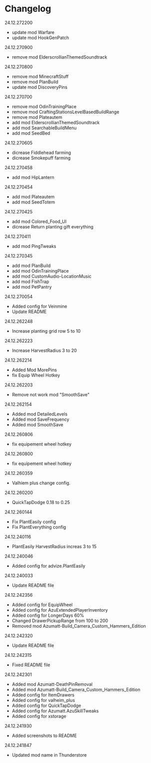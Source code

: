 # Changelog

24.12.272200
- update mod Warfare
- update mod HookGenPatch

24.12.270900
- remove mod ElderscrollianThemedSoundtrack

24.12.270800
- remove mod MinecraftStuff
- remove mod PlanBuild
- update mod DiscoveryPins

24.12.270700
- remove mod OdinTrainingPlace
- remove mod CraftingStationsLevelBasedBuildRange
- remove mod Plateautem
- add mod ElderscrollianThemedSoundtrack
- add mod SearchableBuildMenu
- add mod SeedBed

24.12.270605
- dicrease Fiddlehead farming
- dicrease Smokepuff farming

24.12.270458
- add mod HipLantern

24.12.270454
- add mod Plateautem
- add mod SeedTotem

24.12.270425
- add mod Colored_Food_UI
- dicrease Return planting gift everything

24.12.270411
- add mod PingTweaks

24.12.270345
- add mod PlanBuild
- add mod OdinTrainingPlace
- add mod CustomAudio-LocationMusic
- add mod FishTrap
- add mod PetPantry

24.12.270054
- Added config for Veinmine
- Update README

24.12.262248
- Increase planting grid row 5 to 10

24.12.262223
- Increase HarvestRadius 3 to 20

24.12.262214
- Added Mod MorePins
- fix Equip Wheel Hotkey

24.12.262203
- Remove not work mod "SmoothSave"

24.12.262154
- Added mod DetailedLevels
- Added mod SaveFrequency
- Added mod SmoothSave

24.12.260806
- fix equipement wheel hotkey

24.12.260800
- fix equipement wheel hotkey

24.12.260359
- Valhiem plus change config.

24.12.260200
- QuickTapDodge 0.18 to 0.25

24.12.260144
- Fix PlantEasily config
- Fix PlantEverything config

24.12.240116
- PlantEasily HarvestRadius increas 3 to 15

24.12.240046
- Added config for advize.PlantEasily

24.12.240033
- Update README file

24.12.242356
- Added config for EquipWheel
- Added config for AzuExtendedPlayerInventory
- Added config for LongerDays 60%
- Changed DrawerPickupRange from 100 to 200
- Removed mod Azumatt-Build_Camera_Custom_Hammers_Edition

24.12.242320
- Update README file

24.12.242315
- Fixed README file

24.12.242301
- Added mod Azumatt-DeathPinRemoval
- Added mod Azumatt-Build_Camera_Custom_Hammers_Edition
- Added config for ItemDrawers
- Added config for valheim_plus
- Added config for QuickTapDodge
- Added config for Azumatt.AzuSkillTweaks
- Added config for xstorage

24.12.241930
- Added screenshots to README

24.12.241847
- Updated mod name in Thunderstore
